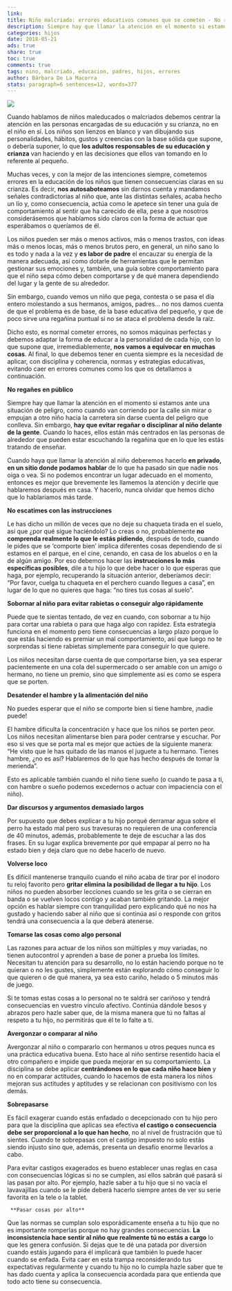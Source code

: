 ```yaml
---
link: 
title: Niño malcriado: errores educativos comunes que se cometen - No regañes en público
description: Siempre hay que llamar la atención en el momento si estamos ante una situación de peligro, como cuando van corriendo por la calle sin mirar o empujan a otro n...
categories: hijos
date: 2018-05-21
ads: true
share: true
toc: true
comments: true
tags: nino, malcriado, educacion, padres, hijos, errores
author: Bárbara De La Macorra
stats: paragraph=6 sentences=12, words=377
---
```

![](http://familiasana.info/images/hijos/nino-travieso-c_0.jpg)

Cuando hablamos de niños maleducados o malcriados debemos centrar la atención en las personas encargadas de su educación y su crianza, no en el niño en sí. Los niños son lienzos en blanco y van dibujando sus personalidades, hábitos, gustos y creencias con la base sólida que supone, o debería suponer, lo que **los adultos responsables de su educación y crianza** van haciendo y en las decisiones que ellos van tomando en lo referente al pequeño.

Muchas veces, y con la mejor de las intenciones siempre, cometemos errores en la educación de los niños que tienen consecuencias claras en su crianza. Es decir, **nos autosaboteamos** sin darnos cuenta y mandamos señales contradictorias al niño que, ante las distintas señales, acaba hecho un lío y, como consecuencia, actúa como le apetece sin tener una guía de comportamiento al sentir que ha carecido de ella, pese a que nosotros considerásemos que habíamos sido claros con la forma de actuar que esperábamos o queríamos de él.

Los niños pueden ser más o menos activos, más o menos trastos, con ideas más o menos locas, más o menos brutos pero, en general, un niño sano lo es todo y nada a la vez y **es labor de padre** el encauzar su energía de la manera adecuada, así como dotarle de herramientas que le permitan gestionar sus emociones y, también, una guía sobre comportamiento para que el niño sepa cómo deben comportarse y de qué manera dependiendo del lugar y la gente de su alrededor.

Sin embargo, cuando vemos un niño que pega, contesta o se pasa el día entero molestando a sus hermanos, amigos, padres... no nos damos cuenta de que el problema es de base, de la base educativa del pequeño, y que de poco sirve una regañina puntual si no se ataca el problema desde la raíz.

Dicho esto, es normal cometer errores, no somos máquinas perfectas y debemos adaptar la forma de educar a la personalidad de cada hijo, con lo que supone que, irremediablemente, **nos vamos a equivocar en muchas cosas**. Al final, lo que debemos tener en cuenta siempre es la necesidad de aplicar, con disciplina y coherencia, normas y estrategias educativas, evitando caer en errores comunes como los que os detallamos a continuación.


 **No regañes en público**

Siempre hay que llamar la atención en el momento si estamos ante una situación de peligro, como cuando van corriendo por la calle sin mirar o empujan a otro niño hacia la carretera sin darse cuenta del peligro que conlleva. Sin embargo, **hay que evitar regañar o disciplinar al niño delante de la gente**. Cuando lo haces, ellos están más centrados en las personas de alrededor que pueden estar escuchando la regañina que en lo que les estás tratando de enseñar.

Cuando haya que llamar la atención al niño deberemos hacerlo **en privado, en un sitio donde podamos hablar** de lo que ha pasado sin que nadie nos oiga o vea. Si no podemos encontrar un lugar adecuado en el momento, entonces es mejor que brevemente les llamemos la atención y decirle que hablaremos después en casa. Y hacerlo, nunca olvidar que hemos dicho que lo hablaríamos más tarde.

 **No escatimes con las instrucciones**

Le has dicho un millón de veces que no deje su chaqueta tirada en el suelo, así que ¿por qué sigue haciéndolo? Lo creas o no, probablemente **no comprenda realmente lo que le estás pidiendo**, después de todo, cuando le pides que se ‘comporte bien’ implica diferentes cosas dependiendo de si estamos en el parque, en el cine, cenando, en casa de los abuelos o en la de algún amigo. Por eso debemos hacer las **instrucciones lo más específicas posibles**, dile a tu hijo lo que debe hacer o lo que esperas que haga, por ejemplo, recuperando la situación anterior, deberíamos decir: “Por favor, cuelga tu chaqueta en el perchero cuando llegues a casa”, en lugar de lo que no quieres que haga: “no tires tus cosas al suelo”.

 **Sobornar al niño para evitar rabietas o conseguir algo rápidamente**

Puede que te sientas tentado, de vez en cuando, con sobornar a tu hijo para cortar una rabieta o para que haga algo con rapidez. Esta estrategia funciona en el momento pero tiene consecuencias a largo plazo porque lo que estás haciendo es premiar un mal comportamiento, así que luego no te sorprendas si tiene rabietas simplemente para conseguir lo que quiere.

Los niños necesitan darse cuenta de que comportarse bien, ya sea esperar pacientemente en una cola del supermercado o ser amable con un amigo o hermano, no tiene un premio, sino que simplemente así es como se espera que se porten.

 **Desatender el hambre y la alimentación del niño**

No puedes esperar que el niño se comporte bien si tiene hambre, ¡nadie puede!

El hambre dificulta la concentración y hace que los niños se porten peor. Los niños necesitan alimentarse bien para poder centrarse y escuchar. Por eso si ves que se porta mal es mejor que actúes de la siguiente manera: “He visto que le has quitado de las manos el juguete a tu hermano. Tienes hambre, ¿no es así? Hablaremos de lo que has hecho después de tomar la merienda”.

Esto es aplicable también cuando el niño tiene sueño (o cuando te pasa a ti, con hambre o sueño podemos excedernos o actuar con impaciencia con el niño).

 **Dar discursos y argumentos demasiado largos**

Por supuesto que debes explicar a tu hijo porqué derramar agua sobre el perro ha estado mal pero sus travesuras no requieren de una conferencia de 40 minutos, además, probablemente te deje de escuchar a las dos frases. En su lugar explica brevemente por qué empapar al perro no ha estado bien y deja claro que no debe hacerlo de nuevo.

 **Volverse loco**

Es difícil mantenerse tranquilo cuando el niño acaba de tirar por el inodoro tu reloj favorito pero **gritar elimina la posibilidad de llegar a tu hijo**. Los niños no pueden absorber lecciones cuando se les grita o se cierran en banda o se vuelven locos contigo y acaban también gritando. La mejor opción es hablar siempre con tranquilidad pero explicando qué no nos ha gustado y haciendo saber al niño que si continúa así o responde con gritos tendrá una consecuencia a la que deberá atenerse.

 **Tomarse las cosas como algo personal**

Las razones para actuar de los niños son múltiples y muy variadas, no tienen autocontrol y aprenden a base de poner a prueba los límites. Necesitan tu atención para su desarrollo, no lo están haciendo porque no te quieran o no les gustes, simplemente están explorando cómo conseguir lo que quieren o de qué manera, ya sea esto cariño, helado o 5 minutos más de juego.

Si te tomas estas cosas a lo personal no te saldrá ser cariñoso y tendrá consecuencias en vuestro vínculo afectivo. Continúa dándole besos y abrazos pero hazle saber que, de la misma manera que tú no faltas al respeto a tu hijo, no permitirás que él te lo falte a ti.

 **Avergonzar o comparar al niño**

Avergonzar al niño o compararlo con hermanos u otros peques nunca es una práctica educativa buena. Esto hace al niño sentirse resentido hacia el otro compañero e impide que pueda mejorar en su comportamiento. La disciplina se debe aplicar **centrándonos en lo que cada niño hace bien** y no en comparar actitudes, cuando lo hacemos de esta manera los niños mejoran sus actitudes y aptitudes y se relacionan con positivismo con los demás.

 **Sobrepasarse**

Es fácil exagerar cuando estás enfadado o decepcionado con tu hijo pero para que la disciplina que aplicas sea efectiva **el castigo o consecuencia debe ser proporcional a lo que han hecho**, no al nivel de frustración que tú sientes. Cuando te sobrepasas con el castigo impuesto no solo estás siendo injusto sino que, además, presenta un desafío enorme llevarlos a cabo.

Para evitar castigos exagerados es bueno establecer unas reglas en casa con consecuencias lógicas si no se cumplen, así ellos sabrán qué pasará si las pasan por alto. Por ejemplo, hazle saber a tu hijo que si no vacía el lavavajillas cuando se le pide deberá hacerlo siempre antes de ver su serie favorita en la tele o la tablet.

     **Pasar cosas por alto**

Que las normas se cumplan solo esporádicamente enseña a tu hijo que no es importante romperlas porque no hay grandes consecuencias. **La inconsistencia hace sentir al niño que realmente tú no estás a cargo** lo que les genera confusión. Si dejas que te dé una patada por diversión cuando estáis jugando para él implicará que también lo puede hacer cuando se enfada. Evita caer en esta trampa reconsiderando tus expectativas regularmente y cuando tu hijo no lo cumpla hazle saber que te has dado cuenta y aplica la consecuencia acordada para que entienda que todo acto tiene su consecuencia.


